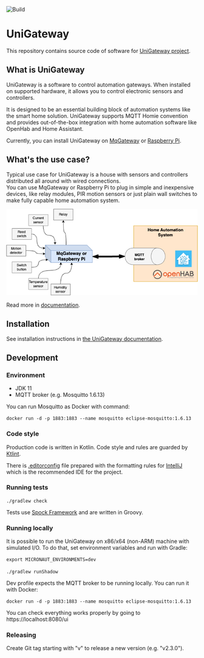 ![Build](https://github.com/unigateway/unigateway/workflows/Build/badge.svg)

UniGateway
=========

This repository contains source code of software for [UniGateway project](https://unigateway.io/docs). 

## What is UniGateway
UniGateway is a software to control automation gateways. When installed on supported hardware, it allows you to control electronic sensors and controllers.

It is designed to be an essential building block of automation systems like the smart home solution.
UniGateway supports MQTT Homie convention and provides out-of-the-box integration with home automation software like OpenHab and Home Assistant.

Currently, you can install UniGateway on [MqGateway](https://mqgateway.com) or [Raspberry Pi](https://www.raspberrypi.com/).

## What's the use case?

Typical use case for UniGateway is a house with sensors and controllers distributed all around with wired connections.  
You can use MqGateway or Raspberry Pi to plug in simple and inexpensive devices, like relay modules, PIR motion sensors or just plain wall switches to make fully capable home automation system.

![UniGateway diagram](docs/docs/user-guide/images/unigateway-diagram.png)

Read more in [documentation](https://unigateway.io/docs).

## Installation

See installation instructions in [the UniGateway documentation](https://unigateway.io/docs/user-guide/installation).

## Development

### Environment

- JDK 11
- MQTT broker (e.g. Mosquitto 1.6.13)

You can run Mosquitto as Docker with command:
```shell
docker run -d -p 1883:1883 --name mosquitto eclipse-mosquitto:1.6.13
```

### Code style

Production code is written in Kotlin.
Code style and rules are guarded by [Ktlint](https://github.com/pinterest/ktlint).

There is [.editorconfig](.editorconfig) file prepared with the formatting rules for [IntelliJ](https://www.jetbrains.com/idea/) 
which is the recommended IDE for the project.

### Running tests

```shell
./gradlew check
```

Tests use [Spock Framework](https://spockframework.org/) and are written in Groovy. 

### Running locally

It is possible to run the UniGateway on x86/x64 (non-ARM) machine with simulated I/O.
To do that, set environment variables and run with Gradle:
```shell
export MICRONAUT_ENVIRONMENTS=dev

./gradlew runShadow
```

Dev profile expects the MQTT broker to be running locally. You can run it with Docker:
```shell
docker run -d -p 1883:1883 --name mosquitto eclipse-mosquitto:1.6.13
```

You can check everything works properly by going to https://localhost:8080/ui

### Releasing

Create Git tag starting with "v" to release a new version (e.g. "v2.3.0").
